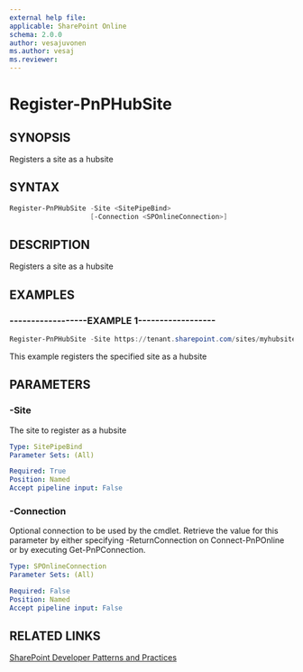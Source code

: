 ```yaml
---
external help file:
applicable: SharePoint Online
schema: 2.0.0
author: vesajuvonen
ms.author: vesaj
ms.reviewer:
---
```

# Register-PnPHubSite

## SYNOPSIS
Registers a site as a hubsite

## SYNTAX 

```powershell
Register-PnPHubSite -Site <SitePipeBind>
                    [-Connection <SPOnlineConnection>]
```

## DESCRIPTION
Registers a site as a hubsite

## EXAMPLES

### ------------------EXAMPLE 1------------------
```powershell
Register-PnPHubSite -Site https://tenant.sharepoint.com/sites/myhubsite
```

This example registers the specified site as a hubsite

## PARAMETERS

### -Site
The site to register as a hubsite

```yaml
Type: SitePipeBind
Parameter Sets: (All)

Required: True
Position: Named
Accept pipeline input: False
```

### -Connection
Optional connection to be used by the cmdlet. Retrieve the value for this parameter by either specifying -ReturnConnection on Connect-PnPOnline or by executing Get-PnPConnection.

```yaml
Type: SPOnlineConnection
Parameter Sets: (All)

Required: False
Position: Named
Accept pipeline input: False
```

## RELATED LINKS

[SharePoint Developer Patterns and Practices](http://aka.ms/sppnp)
